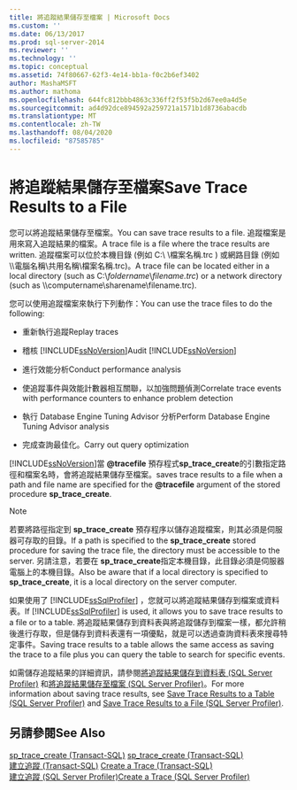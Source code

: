 ```yaml
---
title: 將追蹤結果儲存至檔案 | Microsoft Docs
ms.custom: ''
ms.date: 06/13/2017
ms.prod: sql-server-2014
ms.reviewer: ''
ms.technology: ''
ms.topic: conceptual
ms.assetid: 74f80667-62f3-4e14-bb1a-f0c2b6ef3402
author: MashaMSFT
ms.author: mathoma
ms.openlocfilehash: 644fc812bbb4863c336ff2f53f5b2d67ee0a4d5e
ms.sourcegitcommit: ad4d92dce894592a259721a1571b1d8736abacdb
ms.translationtype: MT
ms.contentlocale: zh-TW
ms.lasthandoff: 08/04/2020
ms.locfileid: "87585785"
---
```

# <a name="save-trace-results-to-a-file"></a><span data-ttu-id="3ff3d-102">將追蹤結果儲存至檔案</span><span class="sxs-lookup"><span data-stu-id="3ff3d-102">Save Trace Results to a File</span></span>
  <span data-ttu-id="3ff3d-103">您可以將追蹤結果儲存至檔案。</span><span class="sxs-lookup"><span data-stu-id="3ff3d-103">You can save trace results to a file.</span></span> <span data-ttu-id="3ff3d-104">追蹤檔案是用來寫入追蹤結果的檔案。</span><span class="sxs-lookup"><span data-stu-id="3ff3d-104">A trace file is a file where the trace results are written.</span></span> <span data-ttu-id="3ff3d-105">追蹤檔案可以位於本機目錄 (例如 C:\\  \\檔案名稱.trc  ) 或網路目錄 (例如 \\\電腦名稱\共用名稱\檔案名稱.trc)。</span><span class="sxs-lookup"><span data-stu-id="3ff3d-105">A trace file can be located either in a local directory (such as C:\\*foldername*\\*filename.trc*) or a network directory (such as \\\computername\sharename\filename.trc).</span></span>  
  
 <span data-ttu-id="3ff3d-106">您可以使用追蹤檔案來執行下列動作：</span><span class="sxs-lookup"><span data-stu-id="3ff3d-106">You can use the trace files to do the following:</span></span>  
  
-   <span data-ttu-id="3ff3d-107">重新執行追蹤</span><span class="sxs-lookup"><span data-stu-id="3ff3d-107">Replay traces</span></span>  
  
-   <span data-ttu-id="3ff3d-108">稽核 [!INCLUDE[ssNoVersion](../../includes/ssnoversion-md.md)]</span><span class="sxs-lookup"><span data-stu-id="3ff3d-108">Audit [!INCLUDE[ssNoVersion](../../includes/ssnoversion-md.md)]</span></span>  
  
-   <span data-ttu-id="3ff3d-109">進行效能分析</span><span class="sxs-lookup"><span data-stu-id="3ff3d-109">Conduct performance analysis</span></span>  
  
-   <span data-ttu-id="3ff3d-110">使追蹤事件與效能計數器相互關聯，以加強問題偵測</span><span class="sxs-lookup"><span data-stu-id="3ff3d-110">Correlate trace events with performance counters to enhance problem detection</span></span>  
  
-   <span data-ttu-id="3ff3d-111">執行 Database Engine Tuning Advisor 分析</span><span class="sxs-lookup"><span data-stu-id="3ff3d-111">Perform Database Engine Tuning Advisor analysis</span></span>  
  
-   <span data-ttu-id="3ff3d-112">完成查詢最佳化。</span><span class="sxs-lookup"><span data-stu-id="3ff3d-112">Carry out query optimization</span></span>  
  
 [!INCLUDE[ssNoVersion](../../includes/ssnoversion-md.md)]<span data-ttu-id="3ff3d-113">當 **@tracefile** 預存程式**sp_trace_create**的引數指定路徑和檔案名時，會將追蹤結果儲存至檔案。</span><span class="sxs-lookup"><span data-stu-id="3ff3d-113">saves trace results to a file when a path and file name are specified for the **@tracefile** argument of the stored procedure **sp_trace_create**.</span></span>  
  
> [!NOTE]  
>  <span data-ttu-id="3ff3d-114">若要將路徑指定到 **sp_trace_create** 預存程序以儲存追蹤檔案，則其必須是伺服器可存取的目錄。</span><span class="sxs-lookup"><span data-stu-id="3ff3d-114">If a path is specified to the **sp_trace_create** stored procedure for saving the trace file, the directory must be accessible to the server.</span></span> <span data-ttu-id="3ff3d-115">另請注意，若要在 **sp_trace_create**指定本機目錄，此目錄必須是伺服器電腦上的本機目錄。</span><span class="sxs-lookup"><span data-stu-id="3ff3d-115">Also be aware that if a local directory is specified to **sp_trace_create**, it is a local directory on the server computer.</span></span>  
  
 <span data-ttu-id="3ff3d-116">如果使用了 [!INCLUDE[ssSqlProfiler](../../includes/sssqlprofiler-md.md)] ，您就可以將追蹤結果儲存到檔案或資料表。</span><span class="sxs-lookup"><span data-stu-id="3ff3d-116">If [!INCLUDE[ssSqlProfiler](../../includes/sssqlprofiler-md.md)] is used, it allows you to save trace results to a file or to a table.</span></span> <span data-ttu-id="3ff3d-117">將追蹤結果儲存到資料表與將追蹤儲存到檔案一樣，都允許稍後進行存取，但是儲存到資料表還有一項優點，就是可以透過查詢資料表來搜尋特定事件。</span><span class="sxs-lookup"><span data-stu-id="3ff3d-117">Saving trace results to a table allows the same access as saving the trace to a file plus you can query the table to search for specific events.</span></span>  
  
 <span data-ttu-id="3ff3d-118">如需儲存追蹤結果的詳細資訊，請參閱[將追蹤結果儲存到資料表 &#40;SQL Server Profiler&#41;](../../tools/sql-server-profiler/save-trace-results-to-a-table-sql-server-profiler.md) 和[將追蹤結果儲存至檔案 &#40;SQL Server Profiler&#41;](../../tools/sql-server-profiler/save-trace-results-to-a-file-sql-server-profiler.md)。</span><span class="sxs-lookup"><span data-stu-id="3ff3d-118">For more information about saving trace results, see [Save Trace Results to a Table &#40;SQL Server Profiler&#41;](../../tools/sql-server-profiler/save-trace-results-to-a-table-sql-server-profiler.md) and [Save Trace Results to a File &#40;SQL Server Profiler&#41;](../../tools/sql-server-profiler/save-trace-results-to-a-file-sql-server-profiler.md).</span></span>  
  
## <a name="see-also"></a><span data-ttu-id="3ff3d-119">另請參閱</span><span class="sxs-lookup"><span data-stu-id="3ff3d-119">See Also</span></span>  
 <span data-ttu-id="3ff3d-120">[sp_trace_create &#40;Transact-SQL&#41;](/sql/relational-databases/system-stored-procedures/sp-trace-create-transact-sql) </span><span class="sxs-lookup"><span data-stu-id="3ff3d-120">[sp_trace_create &#40;Transact-SQL&#41;](/sql/relational-databases/system-stored-procedures/sp-trace-create-transact-sql) </span></span>  
 <span data-ttu-id="3ff3d-121">[建立追蹤 &#40;Transact-SQL&#41;](../sql-trace/create-a-trace-transact-sql.md) </span><span class="sxs-lookup"><span data-stu-id="3ff3d-121">[Create a Trace &#40;Transact-SQL&#41;](../sql-trace/create-a-trace-transact-sql.md) </span></span>  
 [<span data-ttu-id="3ff3d-122">建立追蹤 &#40;SQL Server Profiler&#41;</span><span class="sxs-lookup"><span data-stu-id="3ff3d-122">Create a Trace &#40;SQL Server Profiler&#41;</span></span>](../../tools/sql-server-profiler/create-a-trace-sql-server-profiler.md)  
  
  
